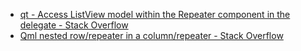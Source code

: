 - [qt - Access ListView model within the Repeater component in the delegate - Stack Overflow](https://stackoverflow.com/questions/41981991/access-listview-model-within-the-repeater-component-in-the-delegate)
- [Qml nested row/repeater in a column/repeater - Stack Overflow](https://stackoverflow.com/questions/24210179/qml-nested-row-repeater-in-a-column-repeater)